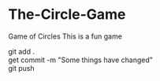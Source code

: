 # The-Circle-Game
Game of Circles
This is a fun game

git add .  
get commit -m "Some things have changed"  
git push  
